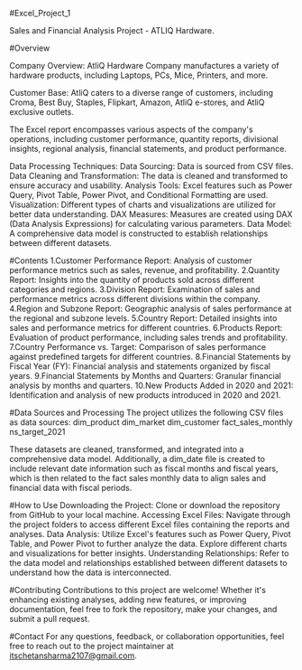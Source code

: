 #Excel_Project_1

Sales and Financial Analysis Project - ATLIQ Hardware.

#Overview

Company Overview: AtliQ Hardware Company manufactures a variety of hardware products, including Laptops, PCs, Mice, Printers, and more.

Customer Base: AtliQ caters to a diverse range of customers, including Croma, Best Buy, Staples, Flipkart, Amazon, AtliQ e-stores, and AtliQ exclusive outlets.

The Excel report encompasses various aspects of the company's operations, including customer performance, quantity reports, divisional insights, regional analysis, financial statements, and product performance.

Data Processing Techniques:
Data Sourcing: Data is sourced from CSV files.
Data Cleaning and Transformation: The data is cleaned and transformed to ensure accuracy and usability.
Analysis Tools: Excel features such as Power Query, Pivot Table, Power Pivot, and Conditional Formatting are used.
Visualization: Different types of charts and visualizations are utilized for better data understanding.
DAX Measures: Measures are created using DAX (Data Analysis Expressions) for calculating various parameters.
Data Model: A comprehensive data model is constructed to establish relationships between different datasets.

#Contents
1.Customer Performance Report: Analysis of customer performance metrics such as sales, revenue, and profitability.
2.Quantity Report: Insights into the quantity of products sold across different categories and regions.
3.Division Report: Examination of sales and performance metrics across different divisions within the company.
4.Region and Subzone Report: Geographic analysis of sales performance at the regional and subzone levels.
5.Country Report: Detailed insights into sales and performance metrics for different countries.
6.Products Report: Evaluation of product performance, including sales trends and profitability.
7.Country Performance vs. Target: Comparison of sales performance against predefined targets for different countries.
8.Financial Statements by Fiscal Year (FY): Financial analysis and statements organized by fiscal years.
9.Financial Statements by Months and Quarters: Granular financial analysis by months and quarters.
10.New Products Added in 2020 and 2021: Identification and analysis of new products introduced in 2020 and 2021.

#Data Sources and Processing
The project utilizes the following CSV files as data sources:
dim_product
dim_market
dim_customer
fact_sales_monthly
ns_target_2021

These datasets are cleaned, transformed, and integrated into a comprehensive data model. Additionally, a dim_date file is created to include relevant date information such as fiscal months and fiscal years, which is then related to the fact sales monthly data to align sales and financial data with fiscal periods.

#How to Use
Downloading the Project: Clone or download the repository from GitHub to your local machine.
Accessing Excel Files: Navigate through the project folders to access different Excel files containing the reports and analyses.
Data Analysis: Utilize Excel's features such as Power Query, Pivot Table, and Power Pivot to further analyze the data. Explore different charts and visualizations for better insights.
Understanding Relationships: Refer to the data model and relationships established between different datasets to understand how the data is interconnected.

#Contributing
Contributions to this project are welcome! Whether it's enhancing existing analyses, adding new features, or improving documentation, feel free to fork the repository, make your changes, and submit a pull request.

#Contact
For any questions, feedback, or collaboration opportunities, feel free to reach out to the project maintainer at itschetansharma2107@gmail.com.
